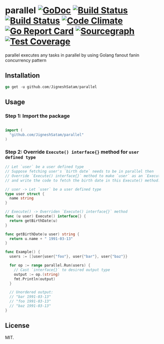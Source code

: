 # parallel [![GoDoc](https://godoc.org/github.com/JigneshSatam/parallel?status.svg)](https://godoc.org/github.com/JigneshSatam/parallel) [![Build Status](https://travis-ci.org/JigneshSatam/parallel.svg?branch=master)](https://travis-ci.org/JigneshSatam/parallel) [![Build Status](https://semaphoreci.com/api/v1/JigneshSatam/parallel/branches/master/badge.svg)](https://semaphoreci.com/JigneshSatam/parallel) [![Code Climate](https://codeclimate.com/github/JigneshSatam/parallel/badges/gpa.svg)](https://codeclimate.com/github/JigneshSatam/parallel) [![Go Report Card](https://goreportcard.com/badge/github.com/JigneshSatam/parallel)](https://goreportcard.com/report/github.com/JigneshSatam/parallel) [![Sourcegraph](https://sourcegraph.com/github.com/JigneshSatam/parallel/-/badge.svg)](https://sourcegraph.com/github.com/JigneshSatam/parallel?badge) [![Test Coverage](https://api.codeclimate.com/v1/badges/20812caef2634511a1e6/test_coverage)](https://codeclimate.com/github/JigneshSatam/parallel/test_coverage)

parallel executes any tasks in parallel by using Golang fanout fanin concurrency pattern

## Installation

```go
go get -u github.com/JigneshSatam/parallel
```

## Usage

### Step 1: Import the package
```go

import (
  "github.com/JigneshSatam/parallel"
)
```

### Step 2: Override  `Execute() interface{}` method for `user defined type`
```go
// Let `user` be a user defined type
// Suppose fetching user's `birth date` needs to be in parallel then
// Override `Execute() interface{}` method to make `user` as an `Executor`
// and write the code to fetch the birth date in this Execute() method.

// user -> Let `user` be a user defined type
type user struct {
  name string
}

// Execute() -> Overriden `Execute() interface{}` method
func (u user) Execute() interface{} {
  return getBirthDate(u)
}

func getBirthDate(u user) string {
  return u.name + " 1991-03-13"
}

func Example() {
  users := []user{user{"foo"}, user{"bar"}, user{"baz"}}

  for op := range parallel.Run(users) {
    // Cast `interface{}` to desired output type
    output := op.(string)
    fmt.Println(output)
  }

  // Unordered output:
  // "bar 1991-03-13"
  // "foo 1991-03-13"
  // "baz 1991-03-13"
}
```

## License

MIT.

